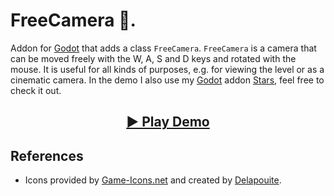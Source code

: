 # FreeCamera 🎥.

Addon for [Godot](https://godotengine.org) that adds a class `FreeCamera`. `FreeCamera` is a camera that can be moved freely with the W, A, S and D keys and rotated with the mouse. It is useful for all kinds of purposes, e.g. for viewing the level or as a cinematic camera. In the demo I also use my [Godot](https://godotengine.org) addon [Stars](https://github.com/divin/Stars), feel free to check it out.

<h2 align = "center">
  <a href = "https://divin.work/stars-demo/">▶️ Play Demo</a>
</h2>

## References

* Icons provided by [Game-Icons.net](https://game-icons.net/) and created by [Delapouite](https://delapouite.com/).
